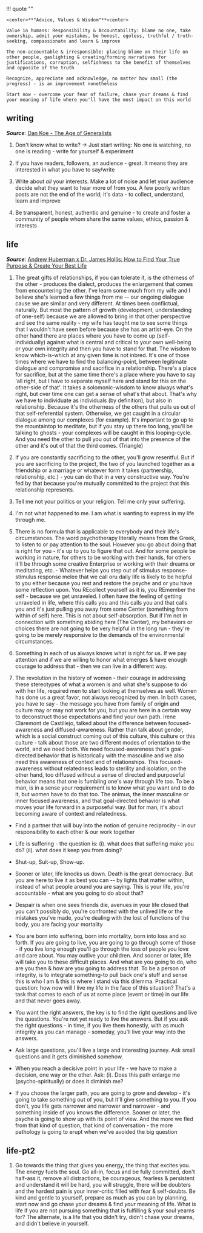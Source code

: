 
!!! quote ""

    <center>**"Advice, Values & Wisdom"**<center>

    Value in humans: Responsibility & Accountability: blame no one, take ownership, admit your mistakes, be honest, egoless, truthful / truth-seeking, compassionate and learn & improve

    The non-accountable & irresponsible: placing blame on their life on other people, gaslighting & creating/forming narratives for justifications, corruption, selfishness to the benefit of themselves and opposite of the truth
    
    Recognize, appreciate and acknowledge, no matter how small (the progress) - is an improvement nonetheless

    Start now - overcome your fear of failure, chase your dreams & find your meaning of life where you'll have the most impact on this world



## writing

***Source***: [Dan Koe - The Age of Generalists](https://www.youtube.com/watch?v=KTgakWW0Rzw&t=384s&ab_channel=DanKoe)

1. Don't know what to write? -> Just start writing: No one is watching, no one is reading - write for yourself & experiment

2. If you have readers, followers, an audience - great. It means they are interested in what you have to say/write

3. Write about *all* your interests. Make a lot of noise and let your audience decide what they want to hear more of from you. A few poorly written posts are not the end of the world; it's data - to collect, understand, learn and improve

4. Be transparent, honest, authentic and genuine - to create and foster a community of people whom share the same values, ethics, passion & interests


## life
***Source***: [Andrew Huberman x Dr. James Hollis: How to Find Your True Purpose & Create Your Best Life](https://www.youtube.com/watch?v=SyWC8ZFVxGo&t=7018s&ab_channel=AndrewHuberman)

1. The great gifts of relationships, if you can tolerate it, is the otherness of the other - produces the dialect, produces the enlargement that comes from encountering the other. I've learn some much from my wife and I believe she's learned a few things from me -- our ongoing dialogue cause we are similar and very different. At times been conflictual, naturally. But most the pattern of growth (development, understanding of one-self) because we are allowed to bring in that other perspective and see the same reality - my wife has taught me to see some things that I wouldn't have seen before because she has an artist-eye. On the other hand there are places where you have to come up (self-individually) against what is central and critical to your own well-being or your own integrity and then you have to stand for that. The wisdom to know which-is-which at any given time is not inbred. It's one of those times where we have to find the balancing-point, between legitimate dialogue and compromise and sacrifice in a relationship. There's a place for sacrifice, but at the same time there's a place where you have to say 'all right, but I have to separate myself here and stand for this on the other-side of that'. It takes a solomonic-wisdom to know always what's right, but over time one can get a sense of what's that about. That's why we have to individuate as individuals (by definition), but also in relationship. Because it's the otherness of the others that pulls us out of that self-referential system. Otherwise, we get caught in a circular dialogue among our complexes (for example). It's important to go up to the mountaintop to meditate, but if you stay up there too long, you'll be talking to ghosts - your complexes will be caught in this looping-cycle. And you need the other to pull you out of that into the presence of the other and it's out of that the third comes. (Triangle)

2. If you are constantly sacrificing to the other, you'll grow resentful. But if you are sacrificing to the project, the two of you launched together as a friendship or a marriage or whatever form it takes (partnership, relationship, etc.) - you can do that in a very constructive way. You're fed by that because you're mutually committed to the project that this relationship represents.

3. Tell me not your politics or your religion. Tell me only your suffering.

4. I'm not what happened to me. I am what is wanting to express in my life through me.

5. There is no formula that is applicable to everybody and their life's circumstances. The word psychotherapy literally means from the Greek, to listen to or pay attention to the soul. However you go about doing that is right for you - it's up to you to figure that out. And for some people be working in nature, for others to be working with their hands, for others it'll be through some creative Enterprise or working with their dreams or meditating, etc. - Whatever helps you step out of stimulus response-stimulus response melee that we call oru daily life is likely to be helpful to you either because you rest and restore the psyche and or you have some reflection upon. You REcollect yourself as it is, you REmember the self - because we get unraveled. I often have the feeling of getting unraveled in life, where this calls you and this calls you and that calls you and it's just pulling you away from some Center (something from within of self) here. This is not about self-absorption. But if I'm not in connection with something abiding here (The Center), my behaviors or choices there are not going to be very helpful in the long run - they're going to be merely responsive to the demands of the environmental circumstances.

6. Something in each of us always knows what is right for us. If we pay attention and if we are willing to honor what emerges & have enough courage to address that - then we can live in a different way.

7. The revolution in the history of women - their courage in addressing these stereotypes of what a women is and what she's suppose to do with her life, required men to start looking at themselves as well. Women has done us a great favor, not always recognized by men. In both cases, you have to say - the message you have from family of origin and culture may or may not work for you, but you are here in a certain way to deconstruct those expectations and find your own path. Irene Claremont de Castillejo, talked about the difference between focused-awareness and diffused-awareness. Rather than talk about gender, which is a social construct coming out of this culture, this culture or this culture - talk about those are two different modes of orientation to the world, and we need both. We need focused-awareness that's goal-directed behavior that is historically with the masculine and we also need this awareness of context and of relationships. This focused-awareness without relatedness leads to sterility and isolation, on the other hand, too diffused without a sense of directed and purposeful behavior means that one is fumbling one's way through life too. To be a man, is in a sense your requirement is to know what you want and to do it, but women have to do that too. The animus, the inner masculine or inner focused awareness, and that goal-directed behavior is what moves your life forward in a purposeful way. But for man, it's about becoming aware of context and relatedness. 

- Find a partner that will buy into the notion of genuine reciprocity - in our responsibility to each other & our work together
   
- Life is suffering - the question is: 
   (i). what does that suffering make you do?
   (ii). what does it keep you from doing?

- Shut-up, Suit-up, Show-up.

- Sooner or later, life knocks us down. Death is the great democracy. But you are here to live it as best you can -- by lights that matter within, instead of what people around you are saying. This is your life, you're accountable - what are you going to do about that?

- Despair is when one sees friends die, avenues in your life closed that you can't possibly do, you're confronted with the unlived life or the mistakes you've made, you're dealing with the lost of functions of the body, you are facing your mortality
   
- You are born into suffering, born into mortality, born into loss and so forth. If you are going to live, you are going to go through some of those - if you live long enough you'll go through the loss of people you love and care about. You may outlive your children. And sooner or later, life will take you to these difficult places. And what are you going to do, who are you then & how are you going to address that. To be a person of integrity, is to integrate something-to pull back one's stuff and sense this is who I am & this is where I stand via this dilemma. Practical question: how now will I live my life in the face of this situation? That's a task that comes to each of us at some place (event or time) in our life and that never goes away.
   
- You want the right answers, the key is to find the right questions and live the questions. You're not yet ready to live the answers. But if you ask the right questions - in time, if you live them honestly, with as much integrity as you can manage - someday, you'll live your way into the answers.
   
- Ask large questions, you'll live a large and interesting journey. Ask small questions and it gets diminished somehow.

- When you reach a decisive point in your life - we have to make a decision, one way or the other. Ask: 
  (i). Does this path enlarge me (psycho-spiritually) or does it diminish me?

- If you choose the larger path, you are going to grow and develop - it's going to take something out of you, but it'll give something to you. If you don't, you life gets narrower and narrower and narrower - and something inside of you knows the difference. Sooner or later, the psyche is going to show up with its point of view. And the more we fled from that kind of question, that kind of conversation - the more pathology is going to erupt when we've avoided the big question


## life-pt2
1. Go towards the thing that gives you energy, the thing that excites you. The energy fuels the soul. Go all-in, focus and be fully committed, don't half-ass it, remove all distractions, be courageous, fearless & persistent and understand it will be hard, you will struggle, there will be doubters and the hardest pain is your inner-critic filled with fear & self-doubts. Be kind and gentle to yourself, prepare as much as you can by planning, start now and go chase your dreams & find *your* meaning of life. What is life if you are not pursuing something that is fulfilling & your soul yearns for? The alternate, is a life that you didn't try, didn't chase your dreams, and didn't believe in yourself.